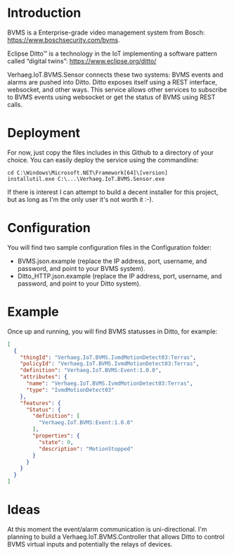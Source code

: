 # Introduction
BVMS is a Enterprise-grade video management system from Bosch: https://www.boschsecurity.com/bvms.

Eclipse Ditto™ is a technology in the IoT implementing a software pattern called “digital twins”: https://www.eclipse.org/ditto/

Verhaeg.IoT.BVMS.Sensor connects these two systems: BVMS events and alarms are pushed into Ditto. Ditto exposes itself using a REST interface, websocket, and other ways. 
This service allows other services to subscribe to BVMS events using websocket or get the status of BVMS using REST calls.

# Deployment
For now, just copy the files includes in this Github to a directory of your choice. You can easily deploy the service using the commandline:

```
cd C:\Windows\Microsoft.NET\Framework[64]\[version]
installutil.exe C:\...\Verhaeg.IoT.BVMS.Sensor.exe
```

If there is interest I can attempt to build a decent installer for this project, but as long as I'm the only user it's not worth it :-).

# Configuration
You will find two sample configuration files in the Configuration folder:
- BVMS.json.example (replace the IP address, port, username, and password, and point to your BVMS system).
- Ditto_HTTP.json.example (replace the IP address, port, username, and password, and point to your Ditto system).

# Example
Once up and running, you will find BVMS statusses in Ditto, for example:
```json
[
  {
    "thingId": "Verhaeg.IoT.BVMS.IvmdMotionDetect03:Terras",
    "policyId": "Verhaeg.IoT.BVMS.IvmdMotionDetect03:Terras",
    "definition": "Verhaeg.IoT.BVMS:Event:1.0.0",
    "attributes": {
      "name": "Verhaeg.IoT.BVMS.IvmdMotionDetect03:Terras",
      "type": "IvmdMotionDetect03"
    },
    "features": {
      "Status": {
        "definition": [
          "Verhaeg.IoT.BVMS:Event:1.0.0"
        ],
        "properties": {
          "state": 0,
          "description": "MotionStopped"
        }
      }
    }
  }
]
```

# Ideas
At this moment the event/alarm communication is uni-directional. I'm planning to 
build a Verhaeg.IoT.BVMS.Controller that allows Ditto to control BVMS virtual inputs and potentially the relays of devices.
